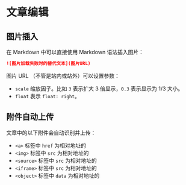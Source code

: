 # 文章编辑

## 图片插入

在 Markdown 中可以直接使用 Markdown 语法插入图片：

```markdown
![图片加载失败时的替代文本](图片URL)
```

图片 URL （不管是站内或站外）可以设置参数：

* `scale` 缩放因子。比如 `3` 表示扩大 3 倍显示，`0.3` 表示显示为 1/3 大小。
* `float` 表示 `float: right`。

## 附件自动上传

文章中的以下附件会自动识别并上传：

* `<a>` 标签中 `href` 为相对地址的
* `<img>` 标签中 `src` 为相对地址的
* `<source>` 标签中 `src` 为相对地址的
* `<iframe>` 标签中 `src` 为相对地址的
* `<object>` 标签中 `data` 为相对地址的

